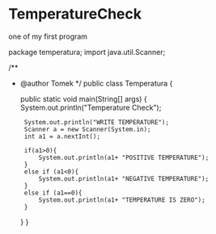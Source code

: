 # TemperatureCheck
one of my first program

package temperatura;
import java.util.Scanner;


/**
 * @author Tomek
 */
public class Temperatura {

   
    public static void main(String[] args) {   
        System.out.println("Temperature Check");
        
        System.out.println("WRITE TEMPERATURE");
        Scanner a = new Scanner(System.in);
        int a1 = a.nextInt();
        
        if(a1>0){
            System.out.println(a1+ "POSITIVE TEMPERATURE");
        }
        else if (a1<0){
            System.out.println(a1+ "NEGATIVE TEMPERATURE");
        }  
        else if (a1==0){
            System.out.println(a1+ "TEMPERATURE IS ZERO");
        } 
    } 
}
